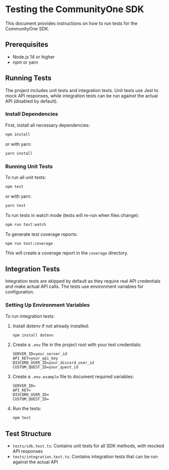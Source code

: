 # Testing the CommunityOne SDK

This document provides instructions on how to run tests for the CommunityOne SDK.

## Prerequisites

- Node.js 14 or higher
- npm or yarn

## Running Tests

The project includes unit tests and integration tests. Unit tests use Jest to mock API responses, while integration tests can be run against the actual API (disabled by default).

### Install Dependencies

First, install all necessary dependencies:

```bash
npm install
```

or with yarn:

```bash
yarn install
```

### Running Unit Tests

To run all unit tests:

```bash
npm test
```

or with yarn:

```bash
yarn test
```

To run tests in watch mode (tests will re-run when files change):

```bash
npm run test:watch
```

To generate test coverage reports:

```bash
npm run test:coverage
```

This will create a coverage report in the `coverage` directory.

## Integration Tests

Integration tests are skipped by default as they require real API credentials and make actual API calls. The tests use environment variables for configuration.

### Setting Up Environment Variables

To run integration tests:

1. Install dotenv if not already installed:
   ```bash
   npm install dotenv
   ```

2. Create a `.env` file in the project root with your test credentials:
   ```
   SERVER_ID=your_server_id
   API_KEY=your_api_key
   DISCORD_USER_ID=your_discord_user_id
   CUSTOM_QUEST_ID=your_quest_id
   ```

3. Create a `.env.example` file to document required variables:
   ```
   SERVER_ID=
   API_KEY=
   DISCORD_USER_ID=
   CUSTOM_QUEST_ID=
   ```

5. Run the tests:
   ```bash
   npm test
   ```

## Test Structure

- `tests/sdk.test.ts`: Contains unit tests for all SDK methods, with mocked API responses
- `tests/integration.test.ts`: Contains integration tests that can be run against the actual API
